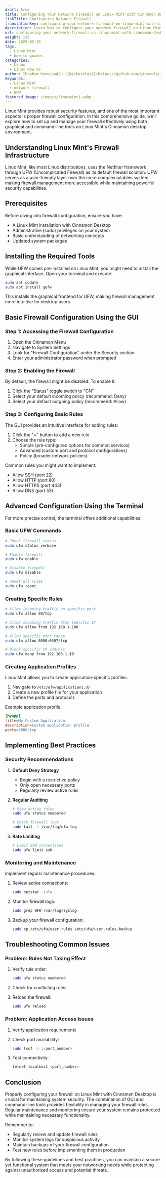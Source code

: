 ```yaml
---
draft: true
title: Configuring Your Network Firewall on Linux Mint with Cinnamon Desktop
linkTitle: Configuring Network Firewall
translationKey: configuring-your-network-firewall-on-linux-mint-with-cinnamon-desktop
description: Learn how to configure your network firewall on Linux Mint with Cinnamon Desktop using both graphical and command-line tools.
url: configuring-your-network-firewall-on-linux-mint-with-cinnamon-desktop
weight: 130
date: 2025-02-19
tags:
  - Linux Mint
  - how-to guides
categories:
  - Linux
  - Linux How-to
author: İbrahim Korucuoğlu ([@siberoloji](https://github.com/siberoloji))
keywords:
  - Linux Mint
  - network firewall
  - UFW
featured_image: /images/linuxmint1.webp
---
```

Linux Mint provides robust security features, and one of the most important aspects is proper firewall configuration. In this comprehensive guide, we'll explore how to set up and manage your firewall effectively using both graphical and command-line tools on Linux Mint's Cinnamon desktop environment.

## Understanding Linux Mint's Firewall Infrastructure

Linux Mint, like most Linux distributions, uses the Netfilter framework through UFW (Uncomplicated Firewall) as its default firewall solution. UFW serves as a user-friendly layer over the more complex iptables system, making firewall management more accessible while maintaining powerful security capabilities.

## Prerequisites

Before diving into firewall configuration, ensure you have:

- A Linux Mint installation with Cinnamon Desktop
- Administrative (sudo) privileges on your system
- Basic understanding of networking concepts
- Updated system packages

## Installing the Required Tools

While UFW comes pre-installed on Linux Mint, you might need to install the graphical interface. Open your terminal and execute:

```bash
sudo apt update
sudo apt install gufw
```

This installs the graphical frontend for UFW, making firewall management more intuitive for desktop users.

## Basic Firewall Configuration Using the GUI

### Step 1: Accessing the Firewall Configuration

1. Open the Cinnamon Menu
2. Navigate to System Settings
3. Look for "Firewall Configuration" under the Security section
4. Enter your administrator password when prompted

### Step 2: Enabling the Firewall

By default, the firewall might be disabled. To enable it:

1. Click the "Status" toggle switch to "ON"
2. Select your default incoming policy (recommend: Deny)
3. Select your default outgoing policy (recommend: Allow)

### Step 3: Configuring Basic Rules

The GUI provides an intuitive interface for adding rules:

1. Click the "+" button to add a new rule
2. Choose the rule type:
   - Simple (pre-configured options for common services)
   - Advanced (custom port and protocol configurations)
   - Policy (broader network policies)

Common rules you might want to implement:

- Allow SSH (port 22)
- Allow HTTP (port 80)
- Allow HTTPS (port 443)
- Allow DNS (port 53)

## Advanced Configuration Using the Terminal

For more precise control, the terminal offers additional capabilities:

### Basic UFW Commands

```bash
# Check firewall status
sudo ufw status verbose

# Enable firewall
sudo ufw enable

# Disable firewall
sudo ufw disable

# Reset all rules
sudo ufw reset
```

### Creating Specific Rules

```bash
# Allow incoming traffic on specific port
sudo ufw allow 80/tcp

# Allow incoming traffic from specific IP
sudo ufw allow from 192.168.1.100

# Allow specific port range
sudo ufw allow 6000:6007/tcp

# Block specific IP address
sudo ufw deny from 192.168.1.10
```

### Creating Application Profiles

Linux Mint allows you to create application-specific profiles:

1. Navigate to `/etc/ufw/applications.d/`
2. Create a new profile file for your application
3. Define the ports and protocols

Example application profile:

```ini
[MyApp]
title=My Custom Application
description=Custom application profile
ports=8080/tcp
```

## Implementing Best Practices

### Security Recommendations

1. **Default Deny Strategy**
   - Begin with a restrictive policy
   - Only open necessary ports
   - Regularly review active rules

2. **Regular Auditing**

   ```bash
   # View active rules
   sudo ufw status numbered
   
   # Check firewall logs
   sudo tail -f /var/log/ufw.log
   ```

3. **Rate Limiting**

   ```bash
   # Limit SSH connections
   sudo ufw limit ssh
   ```

### Monitoring and Maintenance

Implement regular maintenance procedures:

1. Review active connections:

   ```bash
   sudo netstat -tuln
   ```

2. Monitor firewall logs:

   ```bash
   sudo grep UFW /var/log/syslog
   ```

3. Backup your firewall configuration:

   ```bash
   sudo cp /etc/ufw/user.rules /etc/ufw/user.rules.backup
   ```

## Troubleshooting Common Issues

### Problem: Rules Not Taking Effect

1. Verify rule order:

   ```bash
   sudo ufw status numbered
   ```

2. Check for conflicting rules
3. Reload the firewall:

   ```bash
   sudo ufw reload
   ```

### Problem: Application Access Issues

1. Verify application requirements
2. Check port availability:

   ```bash
   sudo lsof -i :<port_number>
   ```

3. Test connectivity:

   ```bash
   telnet localhost <port_number>
   ```

## Conclusion

Properly configuring your firewall on Linux Mint with Cinnamon Desktop is crucial for maintaining system security. The combination of GUI and command-line tools provides flexibility in managing your firewall rules. Regular maintenance and monitoring ensure your system remains protected while maintaining necessary functionality.

Remember to:

- Regularly review and update firewall rules
- Monitor system logs for suspicious activity
- Maintain backups of your firewall configuration
- Test new rules before implementing them in production

By following these guidelines and best practices, you can maintain a secure yet functional system that meets your networking needs while protecting against unauthorized access and potential threats.
